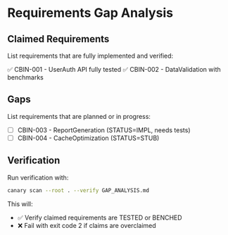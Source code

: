 # Requirements Gap Analysis

## Claimed Requirements

List requirements that are fully implemented and verified:

✅ CBIN-001 - UserAuth API fully tested
✅ CBIN-002 - DataValidation with benchmarks

## Gaps

List requirements that are planned or in progress:

- [ ] CBIN-003 - ReportGeneration (STATUS=IMPL, needs tests)
- [ ] CBIN-004 - CacheOptimization (STATUS=STUB)

## Verification

Run verification with:

```bash
canary scan --root . --verify GAP_ANALYSIS.md
```

This will:
- ✅ Verify claimed requirements are TESTED or BENCHED
- ❌ Fail with exit code 2 if claims are overclaimed
